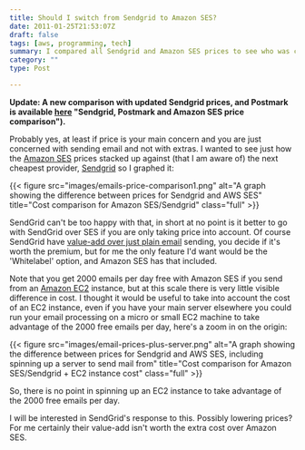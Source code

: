 ```yaml
---
title: Should I switch from Sendgrid to Amazon SES?
date: 2011-01-25T21:53:07Z
draft: false
tags: [aws, programming, tech]
summary: I compared all Sendgrid and Amazon SES prices to see who was cheaper
category: ""
type: Post

---
```

**Update: A new comparison with updated Sendgrid prices, and Postmark is available [here](/posts/cloud-email-service-price-comparison) "Sendgrid, Postmark and Amazon SES price comparison").**

Probably yes, at least if price is your main concern and you are just concerned with sending email and not with extras. I wanted to see just how the [Amazon SES](http://aws.amazon.com/ses/) prices stacked up against (that I am aware of) the next cheapest provider, [Sendgrid](http://sendgrid.com/) so I graphed it:

{{< figure src="images/emails-price-comparison1.png" alt="A graph showing the difference between prices for Sendgrid and AWS SES" title="Cost comparison for Amazon SES/Sendgrid" class="full" >}}

SendGrid can't be too happy with that, in short at no point is it better to go with SendGrid over SES if you are only taking price into account. Of course SendGrid have [value-add over just plain email](https://sendgrid.com/pricing/) sending, you decide if it's worth the premium, but for me the only feature I'd want would be the 'Whitelabel' option, and Amazon SES has that included.

Note that you get 2000 emails per day free with Amazon SES if you send from an [Amazon EC2](http://aws.amazon.com/ec2/) instance, but at this scale there is very little visible difference in cost. I thought it would be useful to take into account the cost of an EC2 instance, even if you have your main server elsewhere you could run your email processing on a micro or small EC2 machine to take advantage of the 2000 free emails per day, here's a zoom in on the origin:

{{< figure src="images/email-prices-plus-server.png" alt="A graph showing the difference between prices for Sendgrid and AWS SES, including spinning up a server to send mail from" title="Cost comparison for Amazon SES/Sendgrid + EC2 instance cost" class="full" >}}

So, there is no point in spinning up an EC2 instance to take advantage of the 2000 free emails per day.

I will be interested in SendGrid's response to this. Possibly lowering prices? For me certainly their value-add isn't worth the extra cost over Amazon SES.
